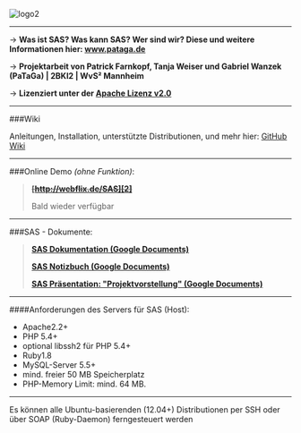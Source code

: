 ![logo2]

---

→ **Was ist SAS? Was kann SAS? Wer sind wir? Diese und weitere Informationen hier: www.pataga.de**

→ **Projektarbeit von Patrick Farnkopf, Tanja Weiser und Gabriel Wanzek (PaTaGa) | 2BKI2 | WvS² Mannheim**

→ **Lizenziert unter der [Apache Lizenz v2.0][5]**
           
---
###Wiki

Anleitungen, Installation, unterstützte Distributionen, und mehr hier: [GitHub Wiki][6]

---
###Online Demo *(ohne Funktion)*:

> ~~**[http://webflix.de/SAS][2]**~~
>
> Bald wieder verfügbar

---
###SAS - Dokumente:

> **[SAS Dokumentation (Google Documents)][1]**
>
> **[SAS Notizbuch (Google Documents)][4]**
>
> **[SAS Präsentation: "Projektvorstellung" (Google Documents)][3]**

---
####Anforderungen des Servers für SAS (Host):
- Apache2.2+
- PHP 5.4+
- optional libssh2 für PHP 5.4+
- Ruby1.8
- MySQL-Server 5.5+
- mind. freier 50 MB Speicherplatz
- PHP-Memory Limit:  mind. 64 MB.

---

Es können alle Ubuntu-basierenden (12.04+) Distributionen per SSH oder über SOAP (Ruby-Daemon) ferngesteuert werden

[1]: http://goo.gl/dTrur
[2]: #
[3]: http://goo.gl/8UqKr
[4]: http://goo.gl/OZT5x
[5]: http://www.apache.org/licenses/LICENSE-2.0.html
[6]: https://github.com/pataga/SAS/wiki
[logo2]: http://mangopix.de/local_images/sas-logo2.png

